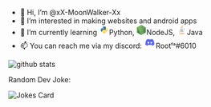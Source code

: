 - 👋 Hi, I’m @xX-MoonWalker-Xx
- 👀 I’m interested in making websites and android apps
- 🌱 I’m currently learning  <img height="20" src="https://raw.githubusercontent.com/github/explore/80688e429a7d4ef2fca1e82350fe8e3517d3494d/topics/python/python.png">Python, <img height="20" src="https://raw.githubusercontent.com/github/explore/80688e429a7d4ef2fca1e82350fe8e3517d3494d/topics/nodejs/nodejs.png">NodeJS, <img height="20" src="https://raw.githubusercontent.com/github/explore/80688e429a7d4ef2fca1e82350fe8e3517d3494d/topics/java/java.png">Java
- 📫 You can reach me via my discord: <img src="https://raw.githubusercontent.com/github/explore/master/topics/discord/discord.png" alt="Discord" width="24">Rootᶠᵃ#6010

![github stats](https://github-readme-stats.vercel.app/api?username=xX-MoonWalker-Xx&include_all_commits=true&count_private=true&show_icons=true&line_height=20&title_color=7A7ADB&icon_color=2234AE&text_color=D3D3D3&bg_color=0,000000,130F40)






Random Dev Joke:

![Jokes Card](https://readme-jokes.vercel.app/api?theme=algolia)

<!---
xX-MoonWalker-Xx/xX-MoonWalker-Xx is a ✨ special ✨ repository because its `README.md` (this file) appears on your GitHub profile.
You can click the Preview link to take a look at your changes.
--->
